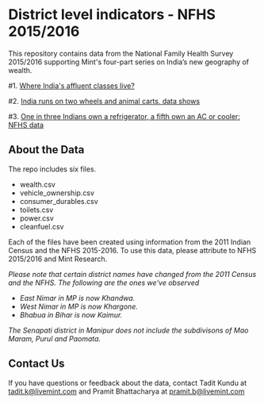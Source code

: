 # District level indicators - NFHS 2015/2016


This repository contains data from the National Family Health Survey 2015/2016 supporting Mint's four-part series on India’s new geography of wealth. 

#1. [Where India's affluent classes live?](https://www.livemint.com/Politics/DymS22taK4EyAbSYRx0rSO/Where-Indias-affluent-classes-live.html)

#2. [India runs on two wheels and animal carts, data shows](https://www.livemint.com/Auto/N3Ixh0Mv3eu2vWfzeiRw3N/India-runs-on-two-wheels-and-animal-carts-data-shows.html)

#3. [One in three Indians own a refrigerator, a fifth own an AC or cooler: NFHS data](https://www.livemint.com/Industry/V7wX0BAvKiko83S4atfV0I/ConsumerdurablesmarketgrowingrapidlyData.html)


## About the Data

The repo includes six files. 
* wealth.csv
* vehicle_ownership.csv
* consumer_durables.csv
* toilets.csv
* power.csv
* cleanfuel.csv

Each of the files have been created using information from the 2011 Indian Census and the NFHS 2015-2016. To use this data, please attribute to NFHS 2015/2016 and Mint Research.


*Please note that certain district names have changed from the 2011 Census and the NFHS. The following are the ones we've observed* 
  * *East Nimar in MP is now Khandwa.*
  * *West Nimar in MP is now Khargone.*
  * *Bhabua in Bihar is now Kaimur.*

*The Senapati district in Manipur does not include the subdivisons of Mao Maram, Purul and Paomata.* 


## Contact Us

If you have questions or feedback about the data, contact Tadit Kundu at tadit.k@livemint.com and Pramit Bhattacharya at pramit.b@livemint.com

